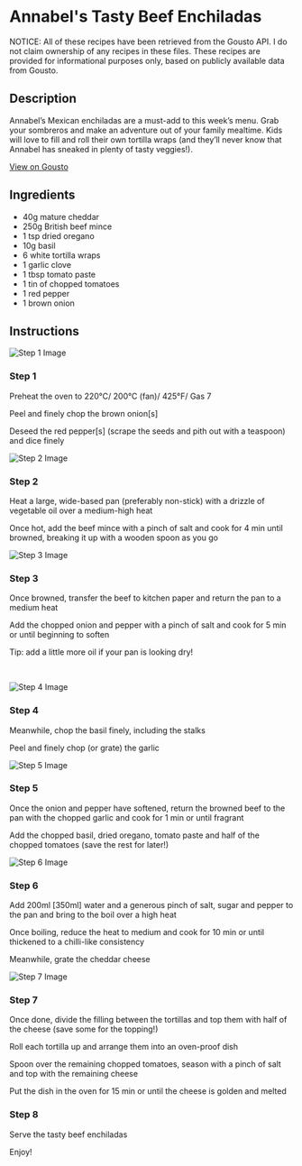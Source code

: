 # Annabel's Tasty Beef Enchiladas

NOTICE: All of these recipes have been retrieved from the Gousto API. I do not claim ownership of any recipes in these files. These recipes are provided for informational purposes only, based on publicly available data from Gousto.

## Description

Annabel’s Mexican enchiladas are a must-add to this week’s menu. Grab your sombreros and make an adventure out of your family mealtime. Kids will love to fill and roll their own tortilla wraps (and they’ll never know that Annabel has sneaked in plenty of tasty veggies!).

[View on Gousto](https://www.gousto.co.uk/recipes/cookbook/annabels-tasty-beef-enchiladas)

## Ingredients

- 40g mature cheddar 
- 250g British beef mince
- 1 tsp dried oregano
- 10g basil
- 6 white tortilla wraps
- 1 garlic clove
- 1 tbsp tomato paste
- 1 tin of chopped tomatoes 
- 1 red pepper
- 1 brown onion

## Instructions

![Step 1 Image](https://production-media.gousto.co.uk/cms/recipe-step-image/1057_step-1-x200.jpg)

### Step 1

Preheat the oven to 220&deg;C/ 200&deg;C (fan)/ 425&deg;F/ Gas 7


Peel and finely chop the brown&nbsp;onion<span class="text-danger">[s]</span>


Deseed the red pepper<span class="text-danger">[s]</span> (scrape the seeds and pith out with a teaspoon) and dice finely

![Step 2 Image](https://production-media.gousto.co.uk/cms/recipe-step-image/1057_step-2-x200.jpg)

### Step 2

Heat a large, wide-based pan (preferably non-stick) with a drizzle of vegetable oil over a medium-high heat


Once hot, add the beef mince with a pinch of salt and cook for 4 min until browned, breaking it up with a wooden spoon as you go&nbsp;

![Step 3 Image](https://production-media.gousto.co.uk/cms/recipe-step-image/1057_step-3-x200.jpg)

### Step 3

Once browned, transfer the beef to kitchen paper and return the pan to a medium heat&nbsp;


Add the chopped onion and pepper&nbsp;with a pinch of salt and cook for 5 min or until beginning to soften


Tip: add a little more oil if your pan is looking dry!


&nbsp;

![Step 4 Image](https://production-media.gousto.co.uk/cms/recipe-step-image/1057_step-4-x200.jpg)

### Step 4

Meanwhile, chop the basil finely, including the stalks&nbsp;


Peel and finely chop (or grate) the garlic &nbsp;

![Step 5 Image](https://production-media.gousto.co.uk/cms/recipe-step-image/1057_step-5-x200.jpg)

### Step 5

Once the onion and pepper have softened, return the browned beef to the pan with the chopped garlic and cook for 1 min or until fragrant


Add the chopped basil, dried oregano, tomato paste and <span class="text-highlight">half of the</span> chopped tomatoes (save the rest for later!)&nbsp;

![Step 6 Image](https://production-media.gousto.co.uk/cms/recipe-step-image/1057_step-6-x200.jpg)

### Step 6

Add 200ml<span class="text-danger"> [350ml]</span> water and a generous pinch of salt, sugar and pepper&nbsp;to the pan and bring to the boil over a high heat


Once boiling, reduce the heat to medium and cook for 10 min or until thickened to a chilli-like consistency&nbsp;


Meanwhile, grate the cheddar cheese

![Step 7 Image](https://production-media.gousto.co.uk/cms/recipe-step-image/1057_step-7-x200.jpg)

### Step 7

Once done, divide the filling between the tortillas and top them with&nbsp;half of the&nbsp;cheese (save some for the topping!)


Roll each tortilla&nbsp;up and arrange them into an oven-proof dish&nbsp;


Spoon over the remaining chopped tomatoes, season with a pinch of salt and top with the remaining cheese&nbsp;


Put the dish in the oven for 15 min or until the cheese is golden and melted

### Step 8

Serve the&nbsp;tasty beef enchiladas&nbsp;


Enjoy!&nbsp;

